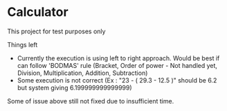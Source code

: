 # Calculator
This project for test purposes only

Things left
- Currently the execution is using left to right approach. Would be best if can follow 'BODMAS' rule (Bracket, Order of power - Not handled yet, Division, Multiplication, Addition, Subtraction)
- Some execution is not correct (Ex : "23 - ( 29.3 - 12.5 )" should be 6.2 but system giving 6.199999999999999)

Some of issue above still not fixed due to insufficient time.
